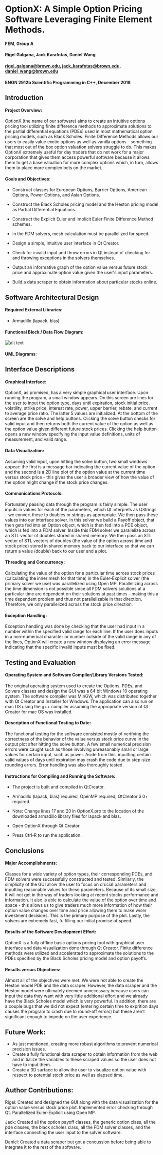 # OptionX: A Simple Option Pricing Software Leveraging Finite Element Methods.


#### FEM, Group A


#### Rigel Galgana, Jack Karafotas, Daniel Wang

#### rigel_galgana@brown.edu, jack_karafotas@brown.edu, daniel_wang@brown.edu


#### ENGN 2912b Scientific Programming in C++, December 2018


## Introduction
#### Project Overview:

OptionX (the name of our software) aims to create an intuitive options pricing tool utilizing finite difference methods to approximate solutions to the partial differential equations (PDEs) used in most mathematical option pricing models, such as Black Scholes. Finite Difference Methods allows our users to easily value exotic options as well as vanilla options - something that most out of the box option valuation solvers struggle to do. This makes OptionX extremely useful for day traders that do not work for a major corporation that gives them access powerful software because it allows them to get a base valuation for more complex options which, in turn, allows them to place more complex bets on the market.

#### Goals and Objectives:

- Construct classes for European Options, Barrier Options, American Options, Power Options, and Asian Options.

- Construct the Black Scholes pricing model and the Heston pricing model as Partial Differential Equations.

- Construct the Explicit Euler and Implicit Euler Finite Difference Method schemes.

- In the FDM solvers, mesh calculation must be parallelized for speed.

- Design a simple, intuitive user interface in Qt Creator.

- Check for invalid input and throw errors in Qt instead of checking for and throwing exceptions in the solvers themselves.

- Output an informative graph of the option value versus future stock price and approximate option value given the user's input parameters.

- Build a data scraper to obtain information about particular stocks online.

## Software Architectural Design

#### Required External Libraries:

- Armadillo (lapack, blas)

#### Functional Block / Data Flow Diagram:

![alt text](https://raw.githubusercontent.com/ENGN2912B-2018/FEM-A/master/Functional_Block_Diagram.png?token=AbGG1mR9ciHn8VVg9d6qK8aR5j2y0yj7ks5cIuTNwA%3D%3D)

#### UML Diagrams:

## Interface Descriptions

#### Graphical Interface:

OptionX, as promised, has a very simple graphical user interface. Upon running the program, a small window appears. On this screen are lines for the user to input the option type, days until expiration, stock initial price, volatility, strike price, interest rate, power, upper barrier, rebate, and current to average price ratio. The latter 5 values are initialized. At the bottom of the screen are the solve and help buttons. Clicking the solve button checks for valid input and then returns both the current value of the option as well as the option value given different future stock prices. Clicking the help button opens a new window specifying the input value definitions, units of measurement, and valid range.

#### Data Visualization:

Assuming valid input, upon hitting the solve button, two small windows appear: the first is a message bar indicating the current value of the option and the second is a 2D line plot of the option value at the current time versus stock price - this gives the user a broader view of how the value of the option might change if the stock price changes.

#### Communications Protocols:

Fortunately passing data through the program is fairly simple. The user inputs in values for each of the parameters, which Qt interprets as QStrings - we convert these to doubles or strings as appropriate. We then pass these values into our interface solver. In this solver we build a Payoff object, that then gets fed into an Option object, which is then fed into a PDE object, which is fed into a FDM solver. Inside this FDM solver we parallelize across an STL vector of doubles stored in shared memory. We then pass an STL vector of STL vectors of doubles (the value of the option across time and stock price) stored in shared memory back to our interface so that we can return a value (double) back to our user and a plot.

#### Threading and Concurrency:

Calculating the value of the option for a particular time across stock prices (calculating the inner mesh for that time) in the Euler-Explicit solver (the primary solver we use) was parallelized using Open MP. Parallelizing across the time dimension is not possible since all FDM solvers solutions at a particular time are dependent on their solutions at past times - making this a time dependent problem and thus not parallelizable in that direction. Therefore, we only parallelized across the stock price direction.

#### Exception Handling:

Exception handling was done by checking that the user had input in a number within the specified valid range for each line. If the user does inputs in a non-numerical character or number outside of the valid range in any of the lines, OptionX will create a new window displaying an error message indicating that the specific invalid inputs must be fixed.

## Testing and Evaluation

#### Operating System and Software Compiler/Library Versions Tested:

The original operating system used to create the Options, PDEs, and Solvers classes and design the GUI was a 64 bit Windows 10 operating system. The software compiler was MinGW, which was distributed together with Qt Creator and Installer for Windows. The application can also run on mac OS using the g++ compiler assuming the appropriate version of Qt Creator for mac OS was installed.

#### Description of Functional Testing to Date:

The functional testing for the software consisted mostly of verifying the correctness of the behavior of the value versus stock price curve in the output plot after hitting the solve button. A few small numerical precision errors were caught such as those involving unreasonably small or large values for certain input, such as power. Aside from this, inputting certain valid values of days until expiration may crash the code due to step-size rounding errors. Error handling was also thoroughly tested.

#### Instructions for Compiling and Running the Software:

- The project is built and compiled in QtCreator.

- Armadillo (lapack, blas) required, OpenMP required, QtCreator 3.0+ required.

- Note: Change lines 17 and 20 in OptionX.pro to the location of the downloaded armadillo library files for lapack and blas.

- Open OptionX through Qt Creator.

- Press Ctrl-R to run the application.

## Conclusions

#### Major Accomplishments:

Classes for a wide variety of option types, their corresponding PDEs, and FDM solvers were successfully constructed and tested. Similarly, the simplicity of the GUI allow the user to focus on crucial parameters and inputting reasonable values for these parameters. Because of its small size, it will not get in the way of traders looking at recent stocks performance and information. It also is able to calculate the value of the option over time and space - this allows us to give traders much more information of how their option value changes over time and price allowing them to make wiser investment decisions. This is the primary purpose of the plot. Lastly, the solvers are extremely fast, fulfilling our initial promise of speed.

#### Results of the Software Development Effort:

OptionX is a fully offline basic options pricing tool with graphical user interface and data visualization done through Qt Creator. Finite difference methods were utilized and accelerated to approximate the solutions to the PDEs specified by the Black Scholes pricing model and option payoffs.

#### Results versus Objectives:

Almost all of the objectives were met. We were not able to create the Heston model PDE and the data scraper. However, the data scraper and the Heston model were ultimately deemed unnecessary because users can input the data they want with very little additional effort and we already have the Black Scholes model which is very powerful. In addition, there are a couple bugs that we did not expect (entering certain time to exprition days causes the program to crash due to round-off errors) but these aren't significant enough to impede on the user experience.

## Future Work:

- As just mentioned, creating more robust algorithms to prevent numerical precision issues.
- Create a fully functional data scraper to obtain information from the web and initialize the variables to these scraped values so the user does not have to input them.
- Create a 3D surface to allow the user to visualize option value with respect to potential stock price as well as elapsed time.

## Author Contributions:

Rigel: Created and designed the GUI along with the data visualization for the option value versus stock price plot. Implemented error checking through Qt. Parallelized Euler-Explicit using Open MP.

Jack: Created all the option payoff classes, the generic option class, all the pde classes, the black scholes class, all the FDM solver classes, and the interface connecting the user input to the solver software.

Daniel: Created a data scraper but got a concussion before being able to integrate it to the rest of the software.




